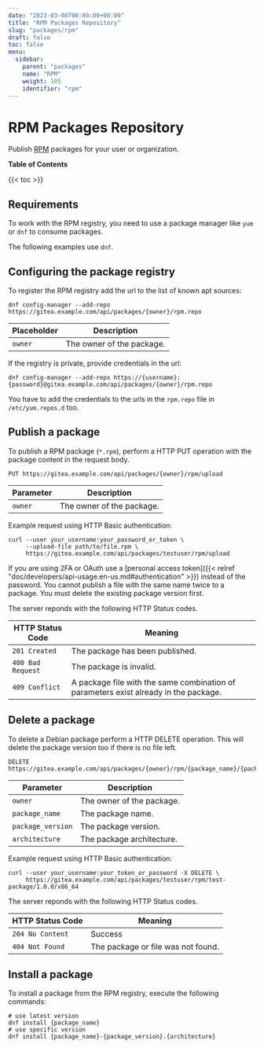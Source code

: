 ```yaml
---
date: "2023-03-08T00:00:00+00:00"
title: "RPM Packages Repository"
slug: "packages/rpm"
draft: false
toc: false
menu:
  sidebar:
    parent: "packages"
    name: "RPM"
    weight: 105
    identifier: "rpm"
---
```


# RPM Packages Repository

Publish [RPM](https://rpm.org/) packages for your user or organization.

**Table of Contents**

{{< toc >}}

## Requirements

To work with the RPM registry, you need to use a package manager like `yum` or `dnf` to consume packages.

The following examples use `dnf`.

## Configuring the package registry

To register the RPM registry add the url to the list of known apt sources:

```shell
dnf config-manager --add-repo https://gitea.example.com/api/packages/{owner}/rpm.repo
```

| Placeholder | Description |
| ----------- | ----------- |
| `owner`     | The owner of the package. |

If the registry is private, provide credentials in the url:

```shell
dnf config-manager --add-repo https://{username}:{password}@gitea.example.com/api/packages/{owner}/rpm.repo
```

You have to add the credentials to the urls in the `rpm.repo` file in `/etc/yum.repos.d` too.

## Publish a package

To publish a RPM package (`*.rpm`), perform a HTTP PUT operation with the package content in the request body.

```
PUT https://gitea.example.com/api/packages/{owner}/rpm/upload
```

| Parameter | Description |
| --------- | ----------- |
| `owner`   | The owner of the package. |

Example request using HTTP Basic authentication:

```shell
curl --user your_username:your_password_or_token \
     --upload-file path/to/file.rpm \
     https://gitea.example.com/api/packages/testuser/rpm/upload
```

If you are using 2FA or OAuth use a [personal access token]({{< relref "doc/developers/api-usage.en-us.md#authentication" >}}) instead of the password.
You cannot publish a file with the same name twice to a package. You must delete the existing package version first.

The server reponds with the following HTTP Status codes.

| HTTP Status Code  | Meaning |
| ----------------- | ------- |
| `201 Created`     | The package has been published. |
| `400 Bad Request` | The package is invalid. |
| `409 Conflict`    | A package file with the same combination of parameters exist already in the package. |

## Delete a package

To delete a Debian package perform a HTTP DELETE operation. This will delete the package version too if there is no file left.

```
DELETE https://gitea.example.com/api/packages/{owner}/rpm/{package_name}/{package_version}/{architecture}
```

| Parameter         | Description |
| ----------------- | ----------- |
| `owner`           | The owner of the package. |
| `package_name`    | The package name. |
| `package_version` | The package version. |
| `architecture`    | The package architecture. |

Example request using HTTP Basic authentication:

```shell
curl --user your_username:your_token_or_password -X DELETE \
     https://gitea.example.com/api/packages/testuser/rpm/test-package/1.0.0/x86_64
```

The server reponds with the following HTTP Status codes.

| HTTP Status Code  | Meaning |
| ----------------- | ------- |
| `204 No Content`  | Success |
| `404 Not Found`   | The package or file was not found. |

## Install a package

To install a package from the RPM registry, execute the following commands:

```shell
# use latest version
dnf install {package_name}
# use specific version
dnf install {package_name}-{package_version}.{architecture}
```
